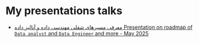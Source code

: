 # My presentations talks

- [معرفی مسیرهای شغلی مهندسی داده و آنالیز داده Presentation on roadmap of `Data analyst` and `Data Engineer` and more - May 2025](https://github.com/jupihes/My_presentations_talks/blob/main/files/Dataanalyst_vs_DataEng%26more.pdf)
